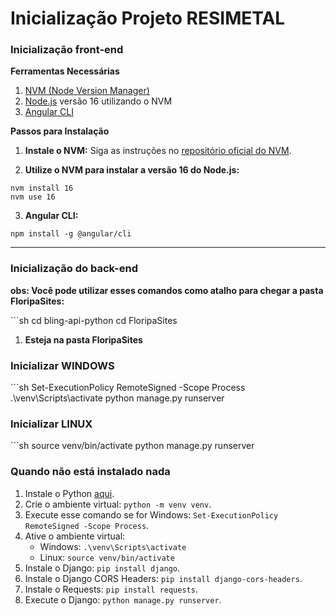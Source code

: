 # Inicialização Projeto RESIMETAL

### Inicialização front-end

**Ferramentas Necessárias**

1. [NVM (Node Version Manager)](https://github.com/nvm-sh/nvm#installing-and-updating)
2. [Node.js](https://nodejs.org/) versão 16 utilizando o NVM
3. [Angular CLI](https://angular.io/cli)

**Passos para Instalação**

1. **Instale o NVM:**
   Siga as instruções no [repositório oficial do NVM](https://github.com/nvm-sh/nvm#installing-and-updating).

2. **Utilize o NVM para instalar a versão 16 do Node.js:**

```
nvm install 16
nvm use 16
```

3. **Angular CLI:**
```
npm install -g @angular/cli
```

***


### Inicialização do back-end

**obs: Você pode utilizar esses comandos como atalho para chegar a pasta FloripaSites:**

​```sh
cd bling-api-python
cd FloripaSites

1. **Esteja na pasta FloripaSites**

### Inicializar WINDOWS

​```sh
Set-ExecutionPolicy RemoteSigned -Scope Process
.\venv\Scripts\activate
python manage.py runserver

### Inicializar LINUX

​```sh
source venv/bin/activate
python manage.py runserver

### Quando não está instalado nada

1. Instale o Python [aqui](https://www.python.org/downloads).
2. Crie o ambiente virtual: `python -m venv venv`.
3. Execute esse comando se for Windows: `Set-ExecutionPolicy RemoteSigned -Scope Process`.
4. Ative o ambiente virtual:
   - Windows: `.\venv\Scripts\activate`
   - Linux: `source venv/bin/activate`
5. Instale o Django: `pip install django`.
6. Instale o Django CORS Headers: `pip install django-cors-headers`.
7. Instale o Requests: `pip install requests`.
8. Execute o Django: `python manage.py runserver`.
